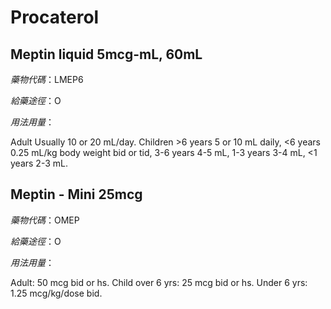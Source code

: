 # Procaterol

## Meptin liquid 5mcg-mL, 60mL

*藥物代碼*：LMEP6

*給藥途徑*：O

*用法用量*：

Adult Usually 10 or 20 mL/day. 
Children >6 years 5 or 10 mL daily, 
<6 years 0.25 mL/kg body weight bid or tid, 
3-6 years 4-5 mL, 
1-3 years 3-4 mL, 
<1 years 2-3 mL.

## Meptin - Mini 25mcg

*藥物代碼*：OMEP

*給藥途徑*：O

*用法用量*：

Adult: 50 mcg bid or hs.
Child over 6 yrs: 25 mcg bid or hs.
Under 6 yrs: 1.25 mcg/kg/dose bid.


